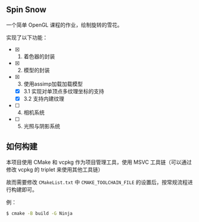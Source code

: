 ## Spin Snow

一个简单 OpenGL 课程的作业，绘制旋转的雪花。

实现了以下功能：
- [x] 1. 着色器的封装
- [x] 2. 模型的封装
- [x] 3. 使用assimp加载加载模型
	- [x] 3.1 实现对单顶点多纹理坐标的支持
	- [x] 3.2 支持内建纹理
- [ ] 4. 相机系统
- [ ] 5. 光照与阴影系统

## 如何构建
 
本项目使用 CMake 和 vcpkg 作为项目管理工具，使用 MSVC 工具链（可以通过修改 vcpkg 的 triplet 来使用其他工具链）

故而需要修改 `CMakeList.txt` 中 `CMAKE_TOOLCHAIN_FILE` 的设置后，按常规流程进行构建即可。

例：
```sh
$ cmake -B build -G Ninja
```
